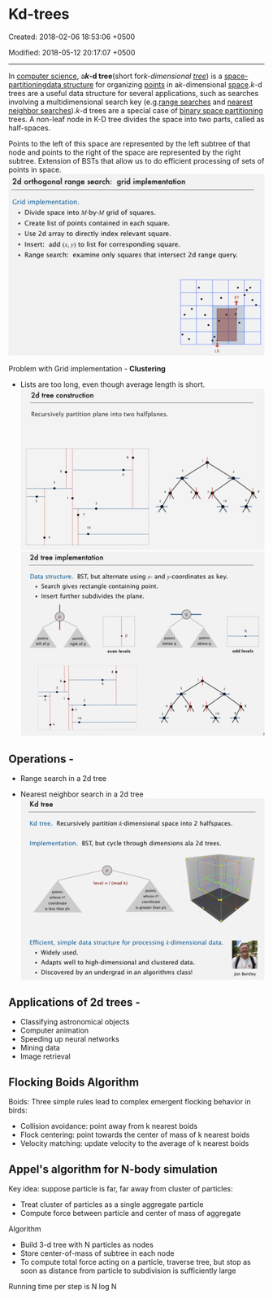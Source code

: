# Kd-trees

Created: 2018-02-06 18:53:06 +0500

Modified: 2018-05-12 20:17:07 +0500

---

In [computer science](https://en.wikipedia.org/wiki/Computer_science), a***k*-d tree**(short for*k-dimensional [tree](https://en.wikipedia.org/wiki/Tree_data_structure)*) is a [space-partitioning](https://en.wikipedia.org/wiki/Space_partitioning)[data structure](https://en.wikipedia.org/wiki/Data_structure) for organizing [points](https://en.wikipedia.org/wiki/Point_(geometry)) in a*k*-dimensional [space](https://en.wikipedia.org/wiki/Euclidean_space).*k*-d trees are a useful data structure for several applications, such as searches involving a multidimensional search key (e.g.[range searches](https://en.wikipedia.org/wiki/Range_search) and [nearest neighbor searches](https://en.wikipedia.org/wiki/Nearest_neighbor_search)).*k*-d trees are a special case of [binary space partitioning](https://en.wikipedia.org/wiki/Binary_space_partitioning) trees.
A non-leaf node in K-D tree divides the space into two parts, called as half-spaces.

Points to the left of this space are represented by the left subtree of that node and points to the right of the space are represented by the right subtree.
Extension of BSTs that allow us to do efficient processing of sets of points in space.
![image](media/Kd-trees-image1.png)

Problem with Grid implementation - **Clustering**

- Lists are too long, even though average length is short.
![image](media/Kd-trees-image2.png)
![image](media/Kd-trees-image3.png)

## Operations -

- Range search in a 2d tree

- Nearest neighbor search in a 2d tree
![image](media/Kd-trees-image4.png)

## Applications of 2d trees -

- Classifying astronomical objects
- Computer animation
- Speeding up neural networks
- Mining data
- Image retrieval

## Flocking Boids Algorithm

Boids: Three simple rules lead to complex emergent flocking behavior in birds:

- Collision avoidance: point away from k nearest boids
- Flock centering: point towards the center of mass of k nearest boids
- Velocity matching: update velocity to the average of k nearest boids

## Appel's algorithm for N-body simulation

Key idea: suppose particle is far, far away from cluster of particles:

- Treat cluster of particles as a single aggregate particle
- Compute force between particle and center of mass of aggregate

Algorithm

- Build 3-d tree with N particles as nodes
- Store center-of-mass of subtree in each node
- To compute total force acting on a particle, traverse tree, but stop as soon as distance from particle to subdivision is sufficiently large

Running time per step is N log N
